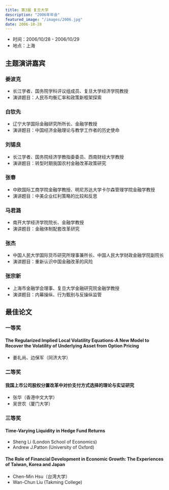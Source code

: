 ```yaml
---
title: 第3届 复旦大学
description: "2006年年会"
featured_image: "/images/2006.jpg"
date: 2006-10-28
---
```


- 时间：2006/10/28 - 2006/10/29
- 地点：上海

<!--more-->

## 主题演讲嘉宾

### 姜波克

- 长江学者、国务院学科评议组成员、复旦大学经济学院教授
- 演讲题目：人民币均衡汇率和政策新框架探索

### 白钦先

- 辽宁大学国际金融研究所所长、金融学教授
- 演讲题目：中国经济金融理论与教学工作者的历史使命

### 刘锡良

- 长江学者、国务院经济学教指委委员、西南财经大学教授
- 演讲题目：转型时期我国农村金融改革政策研究

### 张春

- 中欧国际工商学院金融学教授、明尼苏达大学卡尔森管理学院金融学教授
- 演讲题目：中美企业红利策略的比较和反思

### 马君潞

- 南开大学经济学院院长、金融学教授
- 演讲题目：金融体制配套改革研究

### 张杰

- 中国人民大学国际货币研究所理事兼所长、中国人民大学财政金融学院副院长
- 演讲题目：重新认识中国金融改革的风险

### 张宗新

- 上海市金融学会理事、复旦大学金融研究院金融学教授
- 演讲题目：内幕操纵、行为甄别与反操纵监管

## 最佳论文

### 一等奖

#### The Regularized Implied Local Volatility Equations-A New Model to Recover the Volatility of Underlying Asset from Option Pricing

- 姜礼尚、边保军（同济大学）

### 二等奖

#### 我国上市公司股权分置改革中对价支付方式选择的理论与实证研究

- 张华（香港中文大学）
- 吴世农（厦门大学）

### 三等奖

#### Time-Varying Liquidity in Hedge Fund Returns

- Sheng Li (London School of Economics)
- Andrew J.Patton (University of Oxford)

#### The Role of Financial Development in Economic Growth: The Experiences of Taiwan, Korea and Japan

- Chen-Min Hsu（台湾大学）
- Wan-Chun Liu (Takming College)